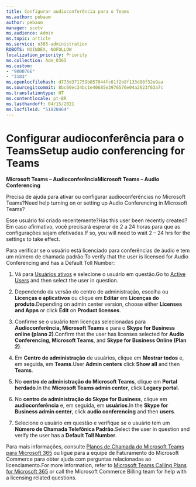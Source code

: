 ```yaml
---
title: Configurar audioconferência para o Teams
ms.author: pebaum
author: pebaum
manager: scotv
ms.audience: Admin
ms.topic: article
ms.service: o365-administration
ROBOTS: NOINDEX, NOFOLLOW
localization_priority: Priority
ms.collection: Adm_O365
ms.custom:
- "9000766"
- "3183"
ms.openlocfilehash: d773d371759b857044fc61f2b8f133d88f32e9aa
ms.sourcegitcommit: 8bc60ec34bc1e40685e3976576e04a2623f63a7c
ms.translationtype: HT
ms.contentlocale: pt-BR
ms.lasthandoff: 04/15/2021
ms.locfileid: "51828464"
---
```

# <a name="setup-audio-conferencing-for-teams"></a><span data-ttu-id="04ff6-102">Configurar audioconferência para o Teams</span><span class="sxs-lookup"><span data-stu-id="04ff6-102">Setup audio conferencing for Teams</span></span>

<span data-ttu-id="04ff6-103">**Microsoft Teams – Audioconferência**</span><span class="sxs-lookup"><span data-stu-id="04ff6-103">**Microsoft Teams – Audio Conferencing**</span></span>

<span data-ttu-id="04ff6-104">Precisa de ajuda para ativar ou configurar audioconferências no Microsoft Teams?</span><span class="sxs-lookup"><span data-stu-id="04ff6-104">Need help turning on or setting up Audio Conferencing in Microsoft Teams?</span></span>

<span data-ttu-id="04ff6-105">Esse usuário foi criado recentemente?</span><span class="sxs-lookup"><span data-stu-id="04ff6-105">Has this user been recently created?</span></span>  <span data-ttu-id="04ff6-106">Em caso afirmativo, você precisará esperar de 2 a 24 horas para que as configurações sejam efetivadas.</span><span class="sxs-lookup"><span data-stu-id="04ff6-106">If so, you will need to wait 2 – 24 hrs for the settings to take effect.</span></span>

<span data-ttu-id="04ff6-107">Para verificar se o usuário está licenciado para conferências de áudio e tem um número de chamada padrão:</span><span class="sxs-lookup"><span data-stu-id="04ff6-107">To verify that the user is licensed for Audio Conferencing and has a Default Toll Number:</span></span>

1. <span data-ttu-id="04ff6-108">Vá para [Usuários ativos](https://admin.microsoft.com/Adminportal/Home?source=applauncher#/users) e selecione o usuário em questão.</span><span class="sxs-lookup"><span data-stu-id="04ff6-108">Go to [Active Users](https://admin.microsoft.com/Adminportal/Home?source=applauncher#/users) and then select the user in question.</span></span>

2. <span data-ttu-id="04ff6-109">Dependendo da versão do centro de administração, escolha ou **Licenças e aplicativos** ou clique em **Editar** em **Licenças do produto**.</span><span class="sxs-lookup"><span data-stu-id="04ff6-109">Depending on admin center version, choose either **Licenses and Apps** or click **Edit** on **Product licenses**.</span></span>

3. <span data-ttu-id="04ff6-110">Confirme se o usuário tem licenças selecionadas para **Audioconferência, Microsoft Teams** e para o **Skype for Business online (plano 2)**.</span><span class="sxs-lookup"><span data-stu-id="04ff6-110">Confirm that the user has licenses selected for **Audio Conferencing, Microsoft Teams**, and **Skype for Business Online (Plan 2)**.</span></span>

4. <span data-ttu-id="04ff6-111">Em **Centro de administração** de usuários, clique em **Mostrar todos** e, em seguida, em **Teams**.</span><span class="sxs-lookup"><span data-stu-id="04ff6-111">User **Admin centers** click **Show all** and then **Teams**.</span></span>

5. <span data-ttu-id="04ff6-112">No **centro de administração do Microsoft Teams**, clique em **Portal herdado**.</span><span class="sxs-lookup"><span data-stu-id="04ff6-112">In the **Microsoft Teams admin center**, click **Legacy portal**.</span></span>

6. <span data-ttu-id="04ff6-113">No **centro de administração do Skype for Business**, clique em **audioconferência** e, em seguida, em **usuários**.</span><span class="sxs-lookup"><span data-stu-id="04ff6-113">In the **Skype for Business admin center**, click **audio conferencing** and then **users**.</span></span>

7. <span data-ttu-id="04ff6-114">Selecione o usuário em questão e verifique se o usuário tem um **Número de Chamada Telefônica Padrão**.</span><span class="sxs-lookup"><span data-stu-id="04ff6-114">Select the user in question and verify the user has a **Default Toll Number**.</span></span>

<span data-ttu-id="04ff6-115">Para mais informações, consulte [Planos de Chamada do Microsoft Teams para Microsoft 365](https://docs.microsoft.com/microsoftteams/calling-plans-for-office-365) ou ligue para a equipe de Faturamento do Microsoft Commerce para obter ajuda com perguntas relacionadas ao licenciamento.</span><span class="sxs-lookup"><span data-stu-id="04ff6-115">For more information, refer to [Microsoft Teams Calling Plans for Microsoft 365](https://docs.microsoft.com/microsoftteams/calling-plans-for-office-365) or call the Microsoft Commerce Billing team for help with a licensing related questions.</span></span>